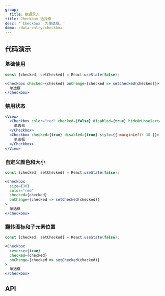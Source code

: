 ```yaml
---
group:
  title: 数据录入
title: Checkbox 选择框
desc: '`Checkbox` 为单选框。'
demo: /data-entry/checkbox
---
```


## 代码演示

### 基础使用

```jsx
const [checked, setChecked] = React.useState(false);

<Checkbox checked={checked} onChange={checked => setChecked(checked)}>
  单选框
</Checkbox>
```

### 禁用状态

```jsx
<View>
  <Checkbox color="red" checked={false} disabled={true} hideOnUnselect={true}>
    单选框
  </Checkbox>
  <Checkbox checked={true} disabled={true} style={{ marginLeft: 30 }}>
    单选框
  </Checkbox>
</View>
```

### 自定义颜色和大小

```jsx
const [checked, setChecked] = React.useState(false);

<Checkbox
  size={30}
  color="red"
  checked={checked}
  onChange={checked => setChecked(checked)}
>
  单选框
</Checkbox>
```

### 翻转图标和子元素位置

```jsx
const [checked, setChecked] = React.useState(false);

<Checkbox
  reverse={true}
  checked={checked}
  onChange={checked => setChecked(checked)}
>
  单选框
</Checkbox>
```

## API

<API name="CheckboxProps"></API>
